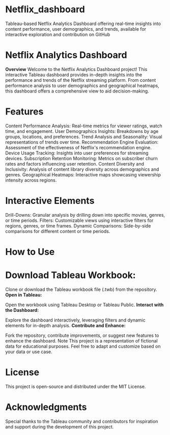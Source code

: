 # Netflix_dashboard
Tableau-based Netflix Analytics Dashboard offering real-time insights into content performance, user demographics, and trends, available for interactive exploration and contribution on GitHub

# **Netflix Analytics Dashboard**
**Overview**
Welcome to the Netflix Analytics Dashboard project! This interactive Tableau dashboard provides in-depth insights into the performance and trends of the Netflix streaming platform. From content performance analysis to user demographics and geographical heatmaps, this dashboard offers a comprehensive view to aid decision-making.

# **Features**
Content Performance Analysis: Real-time metrics for viewer ratings, watch time, and engagement.
User Demographics Insights: Breakdowns by age groups, locations, and preferences.
Trend Analysis and Seasonality: Visual representations of trends over time.
Recommendation Engine Evaluation: Assessment of the effectiveness of Netflix's recommendation engine.
Device Usage Tracking: Insights into user preferences for streaming devices.
Subscription Retention Monitoring: Metrics on subscriber churn rates and factors influencing user retention.
Content Diversity and Inclusivity: Analysis of content library diversity across demographics and genres.
Geographical Heatmaps: Interactive maps showcasing viewership intensity across regions.

# **Interactive Elements**

Drill-Downs: Granular analysis by drilling down into specific movies, genres, or time periods.
Filters: Customizable views using interactive filters for regions, genres, or time frames.
Dynamic Comparisons: Side-by-side comparisons for different content or time periods.

# **How to Use**
# **Download Tableau Workbook:**

Clone or download the Tableau workbook file (.twb) from the repository.
**Open in Tableau:**

Open the workbook using Tableau Desktop or Tableau Public.
**Interact with the Dashboard:**

Explore the dashboard interactively, leveraging filters and dynamic elements for in-depth analysis.
**Contribute and Enhance:**

Fork the repository, contribute improvements, or suggest new features to enhance the dashboard.
Note
This project is a representation of fictional data for educational purposes. Feel free to adapt and customize based on your data or use case.

# **License**
This project is open-source and distributed under the MIT License.

# **Acknowledgments**
Special thanks to the Tableau community and contributors for inspiration and support during the development of this project.

